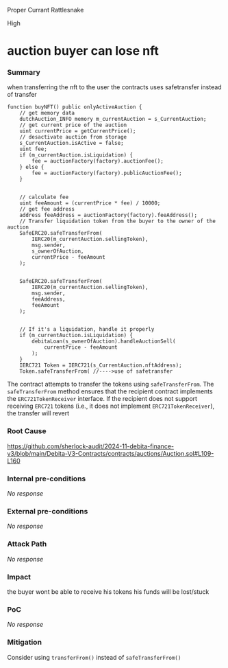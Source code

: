 Proper Currant Rattlesnake

High

# auction buyer can lose nft

### Summary

when transferring the nft to the user the contracts uses safetransfer instead of transfer

    function buyNFT() public onlyActiveAuction {
        // get memory data
        dutchAuction_INFO memory m_currentAuction = s_CurrentAuction;
        // get current price of the auction
        uint currentPrice = getCurrentPrice();
        // desactivate auction from storage
        s_CurrentAuction.isActive = false;
        uint fee;
        if (m_currentAuction.isLiquidation) {
            fee = auctionFactory(factory).auctionFee();
        } else {
            fee = auctionFactory(factory).publicAuctionFee();
        }


        // calculate fee
        uint feeAmount = (currentPrice * fee) / 10000;
        // get fee address
        address feeAddress = auctionFactory(factory).feeAddress();
        // Transfer liquidation token from the buyer to the owner of the auction
        SafeERC20.safeTransferFrom(
            IERC20(m_currentAuction.sellingToken),
            msg.sender,
            s_ownerOfAuction,
            currentPrice - feeAmount
        );


        SafeERC20.safeTransferFrom(
            IERC20(m_currentAuction.sellingToken),
            msg.sender,
            feeAddress,
            feeAmount
        );


        // If it's a liquidation, handle it properly
        if (m_currentAuction.isLiquidation) {
            debitaLoan(s_ownerOfAuction).handleAuctionSell(
                currentPrice - feeAmount
            );
        }
        IERC721 Token = IERC721(s_CurrentAuction.nftAddress);
        Token.safeTransferFrom( //---->use of safetransfer


The contract attempts to transfer the tokens using `safeTransferFrom`. The `safeTransferFrom` method ensures that the recipient contract implements the `ERC721TokenReceiver` interface. If the recipient does not support receiving `ERC721` tokens (i.e., it does not implement `ERC721TokenReceiver`), the transfer will revert


### Root Cause

https://github.com/sherlock-audit/2024-11-debita-finance-v3/blob/main/Debita-V3-Contracts/contracts/auctions/Auction.sol#L109-L160

### Internal pre-conditions

_No response_

### External pre-conditions

_No response_

### Attack Path

_No response_

### Impact

the buyer wont be able to receive his tokens his funds will be lost/stuck

### PoC

_No response_

### Mitigation

Consider using `transferFrom()` instead of `safeTransferFrom()`
